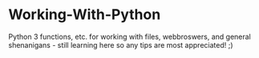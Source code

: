# Working-With-Python
Python 3 functions, etc. for working with files, webbroswers, and general shenanigans - still learning here so any tips are most appreciated! ;)
